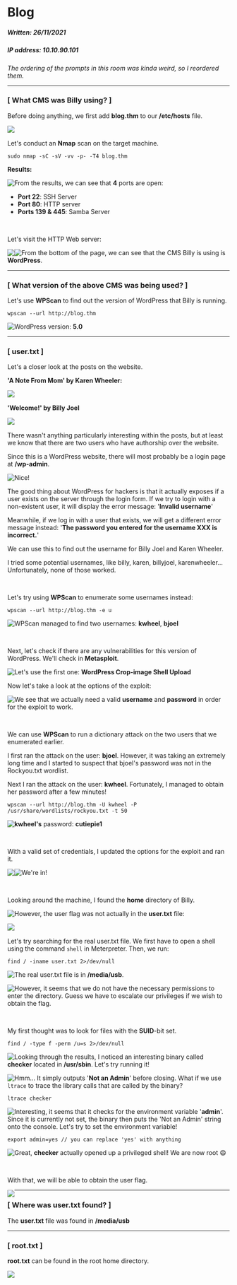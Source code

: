 # Blog

##### Written: 26/11/2021

##### IP address: 10.10.90.101

*The ordering of the prompts in this room was kinda weird, so I reordered them.*

---

### [ What CMS was Billy using? ]

Before doing anything, we first add **blog.thm** to our **/etc/hosts** file.

<img style="float: left;" src="screenshots/screenshot1.png">

<br>

Let's conduct an **Nmap** scan on the target machine.

```
sudo nmap -sC -sV -vv -p- -T4 blog.thm
```

**Results:**

<img style="float: left;" src="screenshots/screenshot2.png">

From the results, we can see that **4** ports are open:

* **Port 22**: SSH Server
* **Port 80**: HTTP server
* **Ports 139 & 445**: Samba Server

<br>

Let's visit the HTTP Web server:

<img style="float: left;" src="screenshots/screenshot3.png">

<img style="float: left;" src="screenshots/screenshot7.png">

From the bottom of the page, we can see that the CMS Billy is using is **WordPress**.

---

### [ What version of the above CMS was being used? ]

Let's use **WPScan** to find out the version of WordPress that Billy is running.

```
wpscan --url http://blog.thm
```

<img style="float: left;" src="screenshots/screenshot8.png">

WordPress version: **5.0**

---

### [ user.txt ]

 Let's a closer look at the posts on the website.

**'A Note From Mom' by Karen Wheeler:**

<img style="float: left;" src="screenshots/screenshot4.png">

<br>

**'Welcome!' by Billy Joel**

<img style="float: left;" src="screenshots/screenshot5.png">

<br>

There wasn't anything particularly interesting within the posts, but at least we know that there are two users who have authorship over the website.

Since this is a WordPress website, there will most probably be a login page at **/wp-admin**.

<img style="float: left;" src="screenshots/screenshot6.png">

Nice!

The good thing about WordPress for hackers is that it actually exposes if a user exists on the server through the login form. If we try to login with a non-existent user, it will display the error message: '**Invalid username**'

Meanwhile, if we log in with a user that exists, we will get a different error message instead: '**The password you entered for the username XXX is incorrect.**'

We can use this to find out the username for Billy Joel and Karen Wheeler. 

I tried some potential usernames, like billy, karen, billyjoel, karenwheeler... Unfortunately, none of those worked.

<br>

Let's try using **WPScan** to enumerate some usernames instead:

```
wpscan --url http://blog.thm -e u
```

<img style="float: left;" src="screenshots/screenshot9.png">

WPScan managed to find two usernames: **kwheel**, **bjoel**

<br>

Next, let's check if there are any vulnerabilities for this version of WordPress. We'll check in **Metasploit**.

<img style="float: left;" src="screenshots/screenshot10.png">

Let's use the first one: **WordPress Crop-image Shell Upload**

Now let's take a look at the options of the exploit:

<img style="float: left;" src="screenshots/screenshot11.png">

We see that we actually need a valid **username** and **password** in order for the exploit to work.

<br>

We can use **WPScan** to run a dictionary attack on the two users that we enumerated earlier.

I first ran the attack on the user: **bjoel**. However, it was taking an extremely long time and I started to suspect that bjoel's password was not in the Rockyou.txt wordlist.

Next I ran the attack on the user: **kwheel**. Fortunately, I managed to obtain her password after a few minutes!

```
wpscan --url http://blog.thm -U kwheel -P /usr/share/wordlists/rockyou.txt -t 50
```

<img style="float: left;" src="screenshots/screenshot12.png">

**kwheel's** password: **cutiepie1**

<br>

With a valid set of credentials, I updated the options for the exploit and ran it.

<img style="float: left;" src="screenshots/screenshot13.png">

<img style="float: left;" src="screenshots/screenshot14.png">

We're in!

<br>

Looking around the machine, I found the **home** directory of Billy.

<img style="float: left;" src="screenshots/screenshot16.png">

However, the user flag was not actually in the **user.txt** file:

<img style="float: left;" src="screenshots/screenshot17.png">

<br>

Let's try searching for the real user.txt file. We first have to open a shell using the command `shell` in Meterpreter. Then, we run:

```
find / -iname user.txt 2>/dev/null
```

<img style="float: left;" src="screenshots/screenshot23.png">

The real user.txt file is in **/media/usb**.

<img style="float: left;" src="screenshots/screenshot25.png">

However, it seems that we do not have the necessary permissions to enter the directory. Guess we have to escalate our privileges if we wish to obtain the flag.

<br>

My first thought was to look for files with the **SUID**-bit set.

```
find / -type f -perm /u=s 2>/dev/null
```

<img style="float: left;" src="screenshots/screenshot19.png">

Looking through the results, I noticed an interesting binary called **checker** located in **/usr/sbin**. Let's try running it!

<img style="float: left;" src="screenshots/screenshot20.png">

Hmm... It simply outputs '**Not an Admin**' before closing. What if we use `ltrace` to trace the library calls that are called by the binary?

```
ltrace checker
```

<img style="float: left;" src="screenshots/screenshot21.png">

Interesting, it seems that it checks for the environment variable '**admin**'. Since it is currently not set, the binary then puts the 'Not an Admin' string onto the console. Let's try to set the environment variable!

```
export admin=yes // you can replace 'yes' with anything
```

<img style="float: left;" src="screenshots/screenshot22.png">

Great, **checker** actually opened up a privileged shell! We are now root :smile:

<br>

With that, we will be able to obtain the user flag.

<img style="float: left;" src="screenshots/screenshot24.png">

---

### [ Where was user.txt found? ]

The **user.txt** file was found in **/media/usb**

---

### [ root.txt ]

**root.txt** can be found in the root home directory.

<img style="float: left;" src="screenshots/screenshot26.png">











### 



### 



### 
